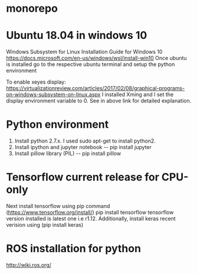 # monorepo


# Ubuntu 18.04 in windows 10
Windows Subsystem for Linux Installation Guide for Windows 10
https://docs.microsoft.com/en-us/windows/wsl/install-win10
Once ubuntu is installed go to the respective ubuntu terminal and setup the python environment 

To enable xeyes display: https://virtualizationreview.com/articles/2017/02/08/graphical-programs-on-windows-subsystem-on-linux.aspx
I installed Xming and I set the display environment variable to 0. See in above link for detailed explanation.

# Python environment
1) Install python 2.7.x. I used sudo apt-get to install python2. 
2) Install ipython and jupyter notebook --  pip install jupyter
3) Install pillow library (PIL) --  pip install pillow 

# Tensorflow current release for CPU-only
Next install tensorflow using pip command (https://www.tensorflow.org/install/)
pip install tensorflow
tensorflow version installed is latest one i.e r1.12. 
Additionally, install keras recent verision using (pip install keras)

# ROS installation for python
http://wiki.ros.org/



